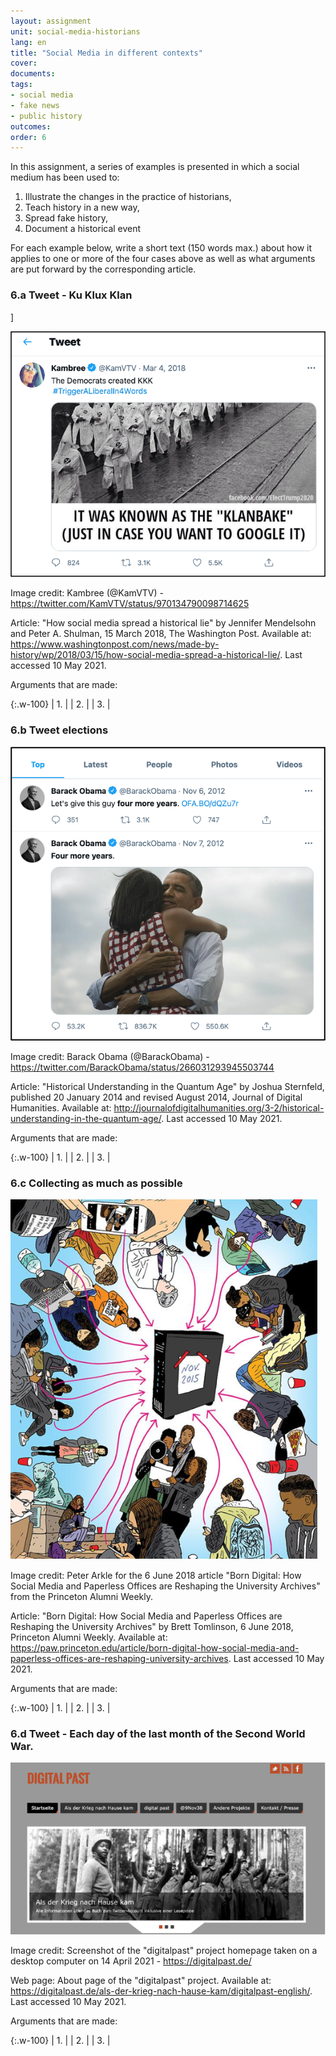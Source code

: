```yaml
---
layout: assignment
unit: social-media-historians
lang: en
title: "Social Media in different contexts"
cover:
documents:
tags:
- social media
- fake news
- public history
outcomes:
order: 6
---
```


In this assignment, a series of examples is presented in which a social medium has been used to:
1.  Illustrate the changes in the practice of historians,
2.  Teach history in a new way,
3.  Spread fake history, 
4.  Document a historical event 

For each example below, write a short text (150 words max.) about how it applies to one or more of the four cases above as well as what arguments are put forward by the corresponding article.

<!-- more -->
<!-- briefing-student -->

### 6.a Tweet - Ku Klux Klan 
<!-- section-contents -->]

![klan](../../assets/images/social-media/klan.png)

Image credit: Kambree (@KamVTV) - https://twitter.com/KamVTV/status/970134790098714625 

Article: "How social media spread a historical lie" by Jennifer Mendelsohn and Peter A. Shulman, 15 March 2018, The Washington Post. Available at: https://www.washingtonpost.com/news/made-by-history/wp/2018/03/15/how-social-media-spread-a-historical-lie/. Last accessed 10 May 2021.

Arguments that are made:

{:.w-100}
| 1. |
| 2. |
| 3. |

<!-- section -->

### 6.b Tweet elections
  <!-- section-contents -->

![obama](../../assets/images/social-media/obama.png)

Image credit: Barack Obama (@BarackObama) - https://twitter.com/BarackObama/status/266031293945503744 

Article: "Historical Understanding in the Quantum Age" by Joshua Sternfeld, published 20 January 2014 and revised August 2014, Journal of Digital Humanities. Available at: http://journalofdigitalhumanities.org/3-2/historical-understanding-in-the-quantum-age/. Last accessed 10 May 2021.

Arguments that are made:

{:.w-100}
| 1. |
| 2. |
| 3. |

<!-- section -->

### 6.c Collecting as much as possible 
 <!-- section-contents -->
 
 
 ![studentprotest](../../assets/images/social-media/studentprotest.png)
 
Image credit: Peter Arkle for the 6 June 2018 article "Born Digital: How Social Media and Paperless Offices are Reshaping the University Archives" from the Princeton Alumni Weekly.

Article: "Born Digital: How Social Media and Paperless Offices are Reshaping the University Archives" by Brett Tomlinson, 6 June 2018, Princeton Alumni Weekly. Available at: https://paw.princeton.edu/article/born-digital-how-social-media-and-paperless-offices-are-reshaping-university-archives. Last accessed 10 May 2021.

Arguments that are made:

{:.w-100}
| 1. |
| 2. |
| 3. |

<!-- section -->

### 6.d Tweet - Each day of the last month of the Second World War. 
 <!-- section-contents -->

 ![digitalpast](../../assets/images/social-media/digitalpast.png)

Image credit: Screenshot of the "digitalpast" project homepage taken on a desktop computer on 14 April 2021 - https://digitalpast.de/ 

Web page: About page of the "digitalpast" project. Available at: https://digitalpast.de/als-der-krieg-nach-hause-kam/digitalpast-english/. Last accessed 10 May 2021.

Arguments that are made:

{:.w-100}
| 1. |
| 2. |
| 3. |

<!-- briefing-teacher -->

